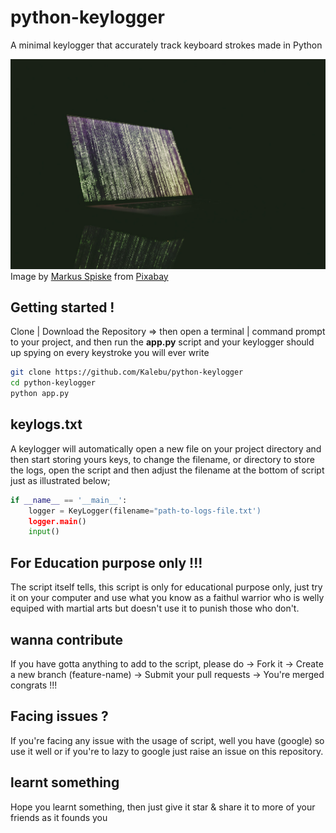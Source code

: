 # python-keylogger
A minimal keylogger that accurately track keyboard strokes made in Python 

![](image.jpg)
Image by <a href="https://pixabay.com/users/markusspiske-670330/?utm_source=link-attribution&amp;utm_medium=referral&amp;utm_campaign=image&amp;utm_content=1734495">Markus Spiske</a> from <a href="https://pixabay.com/?utm_source=link-attribution&amp;utm_medium=referral&amp;utm_campaign=image&amp;utm_content=1734495">Pixabay</a>

Getting started !
-----------------

Clone | Download the Repository => then open a terminal | command prompt to your project, and then run the **app.py** script and your keylogger should up spying on every keystroke you will ever write 

```bash
git clone https://github.com/Kalebu/python-keylogger
cd python-keylogger
python app.py
```

keylogs.txt
------------

A keylogger will automatically open a new file on your project directory and then start storing yours keys, to change the filename, or directory to store the logs, open the script and then adjust the filename at the bottom of script just as illustrated below;

```python
if __name__ == '__main__':
    logger = KeyLogger(filename="path-to-logs-file.txt')
    logger.main()
    input()
```

For Education purpose only !!!
------------------------------

 The script itself tells, this script is only for educational purpose only, just try it on your computer and use what you know as a faithul warrior who is welly equiped with martial arts but doesn't use it to punish those who don't.


wanna contribute
-------------------

If you have gotta anything to add to the script, please do 
    -> Fork it 
    -> Create a new branch (feature-name)
    -> Submit your pull requests
    -> You're merged congrats !!!


Facing issues ?
----------------

If you're facing any issue with the usage of script, well you have (google) so use it well or if you're to lazy to google just raise an issue on this repository.


learnt something 
-----------------

Hope you learnt something, then just give it star & share it to more of your friends as it founds you 


